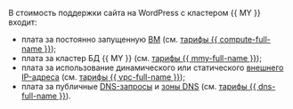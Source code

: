 В стоимость поддержки сайта на WordPress с кластером {{ MY }} входит:
* плата за постоянно запущенную [ВМ](../../../compute/concepts/vm.md) (см. [тарифы {{ compute-full-name }}](../../../compute/pricing.md));
* плата за кластер БД {{ MY }} (см. [тарифы {{ mmy-full-name }}](../../../managed-mysql/pricing.md));
* плата за использование динамического или статического [внешнего IP-адреса](../../../vpc/concepts/address.md#public-addresses) (см. [тарифы {{ vpc-full-name }}](../../../vpc/pricing.md));
* плата за публичные [DNS-запросы](../../../glossary/dns.md) и [зоны DNS](../../../dns/concepts/dns-zone.md) (см. [тарифы {{ dns-full-name }}](../../../dns/pricing.md)).